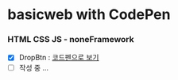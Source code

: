 # basicweb with CodePen
### HTML CSS JS - noneFramework
 - [x] DropBtn : [코드펜으로 보기](https://codepen.io/doyle-flutter/pen/zYqQJgq)
 - [ ] 작성 중 ...
